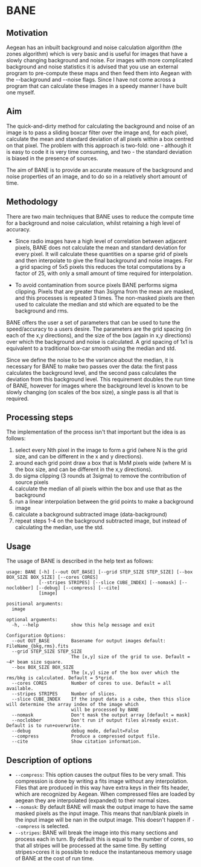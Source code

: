 # BANE

## Motivation

Aegean has an inbuilt background and noise calculation algorithm (the zones algorithm) which is very basic and is useful for images that have a slowly changing background and noise. For images with more complicated background and noise statistics it is advised that you use an external program to pre-compute these maps and then feed them into Aegean with the --background and --noise flags. Since I have not come across a program that can calculate these images in a speedy manner I have built one myself.

## Aim
The quick-and-dirty method for calculating the background and noise of an image is to pass a sliding boxcar filter over the image and, for each pixel, calculate the mean and standard deviation of all pixels within a box centred on that pixel. The problem with this approach is two-fold: one - although it is easy to code it is very time consuming, and two - the standard deviation is biased in the presence of sources.

The aim of BANE is to provide an accurate measure of the background and noise properties of an image, and to do so in a relatively short amount of time.

## Methodology

There are two main techniques that BANE uses to reduce the compute time for a background and noise calculation, whilst retaining a high level of accuracy.

* Since radio images have a high level of correlation between adjacent pixels, BANE does not calculate the mean and standard deviation for every pixel. It will calculate these quantities on a sparse grid of pixels and then interpolate to give the final background and noise images. For a grid spacing of 5x5 pixels this reduces the total computations by a factor of 25, with only a small amount of time required for interpolation.

* To avoid contamination from source pixels BANE performs sigma clipping. Pixels that are greater than 3sigma from the mean are masked, and this processes is repeated 3 times. The non-masked pixels are then used to calculate the median and std which are equated to be the background and rms.

BANE offers the user a set of parameters that can be used to tune the speed/accuracy to a users desire. The parameters are the grid spacing (in each of the x,y directions), and the size of the box (again in x,y directions) over which the background and noise is calculated. A grid spacing of 1x1 is equivalent to a traditional box-car smooth using the median and std.

Since we define the noise to be the variance about the median, it is necessary for BANE to make two passes over the data: the first pass calculates the background level, and the second pass calculates the deviation from this background level. This requirement doubles the run time of BANE, however for images where the background level is known to be slowly changing (on scales of the box size), a single pass is all that is required.

## Processing steps

The implementation of the process isn't that important but the idea is as follows:

1. select every Nth pixel in the image to form a grid (where N is the grid size, and can be different in the x and y directions).
1. around each grid point draw a box that is MxM pixels wide (where M is the box size, and can be different in the x,y directions).
1. do sigma clipping (3 rounds at 3sigma) to remove the contribution of source pixels
1. calculate the median of all pixels within the box and use that as the background
1. run a linear interpolation between the grid points to make a background image
1. calculate a background subtracted image (data-background)
1. repeat steps 1-4 on the background subtracted image, but instead of calculating the median, use the std.



## Usage

The usage of BANE is described in the help text as follows:
```console
usage: BANE [-h] [--out OUT_BASE] [--grid STEP_SIZE STEP_SIZE] [--box BOX_SIZE BOX_SIZE] [--cores CORES]
            [--stripes STRIPES] [--slice CUBE_INDEX] [--nomask] [--noclobber] [--debug] [--compress] [--cite]
            [image]

positional arguments:
  image

optional arguments:
  -h, --help            show this help message and exit

Configuration Options:
  --out OUT_BASE        Basename for output images default: FileName_{bkg,rms}.fits
  --grid STEP_SIZE STEP_SIZE
                        The [x,y] size of the grid to use. Default = ~4* beam size square.
  --box BOX_SIZE BOX_SIZE
                        The [x,y] size of the box over which the rms/bkg is calculated. Default = 5*grid.
  --cores CORES         Number of cores to use. Default = all available.
  --stripes STRIPES     Number of slices.
  --slice CUBE_INDEX    If the input data is a cube, then this slice will determine the array index of the image which
                        will be processed by BANE
  --nomask              Don't mask the output array [default = mask]
  --noclobber           Don't run if output files already exist. Default is to run+overwrite.
  --debug               debug mode, default=False
  --compress            Produce a compressed output file.
  --cite                Show citation information.
```

## Description of options
* `--compress`: This option causes the output files to be very small. This compression is done by writing a fits image without any interpolation. Files that are produced in this way have extra keys in their fits header, which are recognized by Aegean. When compressed files are loaded by aegean they are interpolated (expanded) to their normal sizes.
* `--nomask`: By default BANE will mask the output image to have the same masked pixels as the input image. This means that nan/blank pixels in the input image will be nan in the output image. This doesn't happen if `--compress` is selected.
* `--stripes`: BANE will break the image into this many sections and process each in turn. By default this is equal to the number of cores, so that all stripes will be processed at the same time. By setting stripes>cores it is possible to reduce the instantaneous memory usage of BANE at the cost of run time.
